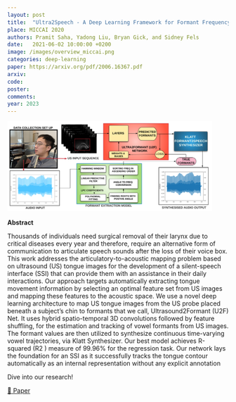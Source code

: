 ```yaml
---
layout: post
title:  "Ultra2Speech - A Deep Learning Framework for Formant Frequency Estimation and Tracking from Ultrasound Tongue Images"
place: MICCAI 2020
authors: Pramit Saha, Yadong Liu, Bryan Gick, and Sidney Fels
date:   2021-06-02 10:00:00 +0200
image: /images/overview_miccai.png
categories: deep-learning
paper: https://arxiv.org/pdf/2006.16367.pdf
arxiv:
code: 
poster: 
comments:
year: 2023 
---
```


<style>
@media (max-width: 1000px) {
    .container {
        flex-direction: column;
        align-items: left;
    }
</style>


<div class="container" style="display: flex; align-items: center;">
    <div class="image" style="flex: 1; margin-right: 1cm;">
        <img src="/images/overview_miccai.png" alt="Image" style="max-width:100%; height:auto;">
    </div>
</div>

**Abstract**

 Thousands of individuals need surgical removal of their larynx due to critical diseases every year and therefore, require an alternative form of communication to articulate speech sounds after the loss of
their voice box. This work addresses the articulatory-to-acoustic mapping
problem based on ultrasound (US) tongue images for the development of
a silent-speech interface (SSI) that can provide them with an assistance
in their daily interactions. Our approach targets automatically extracting tongue movement information by selecting an optimal feature set
from US images and mapping these features to the acoustic space. We
use a novel deep learning architecture to map US tongue images from
the US probe placed beneath a subject’s chin to formants that we call,
Ultrasound2Formant (U2F) Net. It uses hybrid spatio-temporal 3D convolutions followed by feature shuffling, for the estimation and tracking
of vowel formants from US images. The formant values are then utilized
to synthesize continuous time-varying vowel trajectories, via Klatt Synthesizer. Our best model achieves R-squared (R2
) measure of 99.96%
for the regression task. Our network lays the foundation for an SSI as
it successfully tracks the tongue contour automatically as an internal
representation without any explicit annotation

Dive into our research!

<a href="https://arxiv.org/pdf/2006.16367">&#x1F4C4; Paper</a> 

